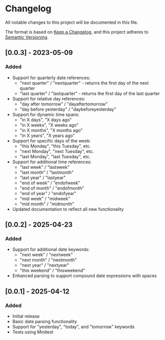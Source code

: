 # Changelog

All notable changes to this project will be documented in this file.

The format is based on [Keep a Changelog](https://keepachangelog.com/en/1.0.0/),
and this project adheres to [Semantic Versioning](https://semver.org/spec/v2.0.0.html).

## [0.0.3] - 2023-05-09

### Added
- Support for quarterly date references:
  - "next quarter" / "nextquarter" - returns the first day of the next quarter
  - "last quarter" / "lastquarter" - returns the first day of the last quarter
- Support for relative day references:
  - "day after tomorrow" / "dayaftertomorrow"
  - "day before yesterday" / "daybeforeyesterday"
- Support for dynamic time spans:
  - "in X days", "X days ago"
  - "in X weeks", "X weeks ago"
  - "in X months", "X months ago"
  - "in X years", "X years ago"
- Support for specific days of the week:
  - "this Monday", "this Tuesday", etc.
  - "next Monday", "next Tuesday", etc.
  - "last Monday", "last Tuesday", etc.
- Support for additional time references:
  - "last week" / "lastweek"
  - "last month" / "lastmonth"
  - "last year" / "lastyear"
  - "end of week" / "endofweek"
  - "end of month" / "endofmonth" 
  - "end of year" / "endofyear"
  - "mid week" / "midweek"
  - "mid month" / "midmonth"
- Updated documentation to reflect all new functionality

## [0.0.2] - 2025-04-23

### Added
- Support for additional date keywords:
  - "next week" / "nextweek"
  - "next month" / "nextmonth"
  - "next year" / "nextyear"
  - "this weekend" / "thisweekend"
- Enhanced parsing to support compound date expressions with spaces

## [0.0.1] - 2025-04-12

### Added
- Initial release
- Basic date parsing functionality
- Support for "yesterday", "today", and "tomorrow" keywords
- Tests using Minitest 